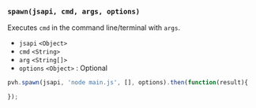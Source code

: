 ### ``spawn(jsapi, cmd, args, options)``
Executes ``cmd`` in the command line/terminal with ``args``.
- `jsapi` `<Object>`
- `cmd` `<String>`
- `arg` `<String[]>`
- `options` `<Object>` : Optional

```js
pvh.spawn(jsapi, 'node main.js', [], options).then(function(result){

});
```
